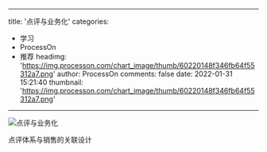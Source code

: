
---
title: '点评与业务化'
categories: 
 - 学习
 - ProcessOn
 - 推荐
headimg: 'https://img.processon.com/chart_image/thumb/60220148f346fb64f55312a7.png'
author: ProcessOn
comments: false
date: 2022-01-31 15:21:40
thumbnail: 'https://img.processon.com/chart_image/thumb/60220148f346fb64f55312a7.png'
---

<div>   
<img class="thumb" alt="点评与业务化" src="https://img.processon.com/chart_image/thumb/60220148f346fb64f55312a7.png" referrerpolicy="no-referrer">
<p>点评体系与销售的关联设计</p>  
</div>
            